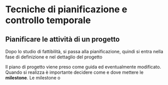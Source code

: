# Tecniche di pianificazione e controllo temporale

## Pianificare le attività di un progetto
Dopo lo studio di fattibilità, si passa alla pianificazione, quindi si entra nella fase di definizione e nel dettaglio del progetto

Il piano di progetto viene preso come guida ed eventualmente modificato.
Quando si realizza è importante decidere come e dove mettere le **milestone**.
Le milestone o
<!--stackedit_data:
eyJoaXN0b3J5IjpbLTE3MDE1NDYxMl19
-->